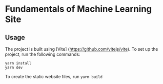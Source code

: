# Fundamentals of Machine Learning Site

## Usage

The project is built using [Vite] (https://github.com/vitejs/vite). To set up the project, run the following commands:
```
yarn install
yarn dev
```

To create the static website files, run `yarn build`